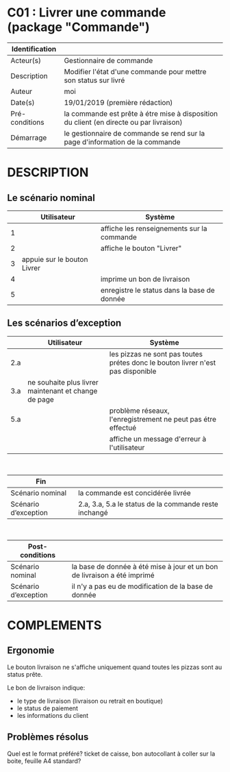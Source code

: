 # C01 : Livrer une commande (package "Commande")

|Identification | |
|-|-|
|Acteur(s) | Gestionnaire de commande |
|Description | Modifier l'état d'une commande pour mettre son status sur livré |
|Auteur | moi |
|Date(s) | 19/01/2019 (première rédaction) |
|Pré-conditions | la commande est prête à étre mise à disposition du client (en directe ou par livraison)|
|Démarrage | le gestionnaire de commande se rend sur la page d'information de la commande |

# DESCRIPTION

## Le scénario nominal
||Utilisateur|Système|
|-|-|-|
|1| | affiche les renseignements sur la commande |
|2| | affiche le bouton "Livrer" |
|3| appuie sur le bouton Livrer | |
|4| | imprime un bon de livraison |
|5| | enregistre le status dans la base de donnée |


## Les scénarios d’exception

||Utilisateur|Système|
|-|-|-|
|2.a| | les pizzas ne sont pas toutes prétes donc le bouton livrer n'est pas disponible |
|3.a| ne souhaite plus livrer maintenant et change de page | |
|5.a| | problème réseaux, l'enregistrement ne peut pas étre effectué |
| | | affiche un message d'erreur à l'utilisateur |

<br/>

|Fin||
|-|-|
|Scénario nominal | la commande est concidérée livrée|
|Scénario d’exception | 2.a, 3.a, 5.a le status de la commande reste inchangé|

<br/>

|Post-conditions||
|-|-
|Scénario nominal | la base de donnée à été mise à jour et un bon de livraison a été imprimé|
|Scénario d’exception | il n'y a pas eu de modification de la base de donnée|

# COMPLEMENTS

## Ergonomie 

Le bouton livraison ne s'affiche uniquement quand toutes les pizzas sont au status prête.

Le bon de livraison indique:
* le type de livraison (livraison ou retrait en boutique)
* le status de paiement
* les informations du client

## Problèmes résolus 

Quel est le format préféré? ticket de caisse, bon autocollant à coller sur la boite, feuille A4 standard?